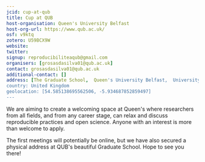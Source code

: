 ```yaml
---
jcid: cup-at-qub
title: Cup at QUB
host-organisation: Queen's University Belfast
host-org-url: https://www.qub.ac.uk/
osf: v9ktq
zotero: U59BCX9W
website: 
twitter: 
signup: reproducibiliteaqub@gmail.com
organisers: [grosasdasilva01@qub.ac.uk]
contact: grosasdasilva01@qub.ac.uk
additional-contact: []
address: [The Graduate School,  Queen's University Belfast,  University Road,  Belfast,  BT7 1NN]
country: United Kingdom
geolocation: [54.585138695562506, -5.934687852859497]
---
```


We are aiming to create a welcoming space at Queen's where researchers from all fields, and from any career stage, can relax and discuss reproducible practices and open science. Anyone with an interest is more than welcome to apply.

The first meetings will potentially be online, but we have also secured a physical address at QUB's beautiful Graduate School. Hope to see you there!

